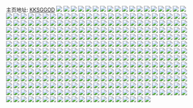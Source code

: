 主页地址: [KKSGGOD](https://weibo.com/u/6796190527) 
![](https://wx4.sinaimg.cn/mw2000/007pW7Cfly1h9pshxef6aj337k251kjo.jpg) 
![](https://wx4.sinaimg.cn/mw2000/007pW7Cfly1h9psi1p869j337k4tche4.jpg) 
![](https://wx4.sinaimg.cn/mw2000/007pW7Cfly1h9psi31qgyj337k2514qs.jpg) 
![](https://wx4.sinaimg.cn/mw2000/007pW7Cfly1h9pt131mwoj337k251x6t.jpg) 
![](https://wx4.sinaimg.cn/mw2000/007pW7Cfly1h9pt1bnfhwj34tc37kkjv.jpg) 
![](https://wx4.sinaimg.cn/mw2000/007pW7Cfly1h9pt1711r6j337k2514qu.jpg) 
![](https://wx4.sinaimg.cn/mw2000/007pW7Cfly1h9psmwyfapj337k251x6s.jpg) 
![](https://wx4.sinaimg.cn/mw2000/007pW7Cfly1h9psn3mn1gj337k251x6s.jpg) 
![](https://wx4.sinaimg.cn/mw2000/007pW7Cfly1h9psmrhqjjj337k251x6s.jpg) 
![](https://wx4.sinaimg.cn/mw2000/007pW7Cfly1h9pt2mx9laj34tc37kqvd.jpg) 
![](https://wx4.sinaimg.cn/mw2000/007pW7Cfly1h9pt2jnu1qj34tc37k7wp.jpg) 
![](https://wx4.sinaimg.cn/mw2000/007pW7Cfly1h9pt2qqo7cj34tc37knpl.jpg) 
![](https://wx4.sinaimg.cn/mw2000/007pW7Cfly1h9pt5d4o2fj337k4tcu16.jpg) 
![](https://wx4.sinaimg.cn/mw2000/007pW7Cfly1h9pt5f6t0xj337k2511l1.jpg) 
![](https://wx4.sinaimg.cn/mw2000/007pW7Cfly1h9pt5j4mptj34tc37ku16.jpg) 
![](https://wx4.sinaimg.cn/mw2000/007pW7Cfly1h9pt8tp6chj337k4tce8c.jpg) 
![](https://wx4.sinaimg.cn/mw2000/007pW7Cfly1h9pt8wj6jnj337k4tcb2k.jpg) 
![](https://wx4.sinaimg.cn/mw2000/007pW7Cfly1h9pt91gx89j337k251u10.jpg) 
![](https://wx4.sinaimg.cn/mw2000/007pW7Cfgy1h7vxcvuw66j32io1w0qv5.jpg) 
![](https://wx4.sinaimg.cn/mw2000/007pW7Cfgy1h7vxcy0qqcj32io1w0qv5.jpg) 
![](https://wx4.sinaimg.cn/mw2000/007pW7Cfgy1h7vxctuqndj32io1w0npd.jpg) 
![](https://wx4.sinaimg.cn/mw2000/007pW7Cfgy1h7vxczup4ej32io1w0npd.jpg) 
![](https://wx4.sinaimg.cn/mw2000/007pW7Cfly1h7uo5dg39jj32dc35su0x.jpg) 
![](https://wx4.sinaimg.cn/mw2000/007pW7Cfly1h7uo5dg39jj32dc35su0x.jpg) 
![](https://wx4.sinaimg.cn/mw2000/007pW7Cfly1h7uo59lx1ej32dc35shdu.jpg) 
![](https://wx4.sinaimg.cn/mw2000/007pW7Cfly1h7uo56aum2j31mo268hdt.jpg) 
![](https://wx4.sinaimg.cn/mw2000/007pW7Cfly1h7uo582g63j31mo268e81.jpg) 
![](https://wx4.sinaimg.cn/mw2000/007pW7Cfly1h7eiotszslj335s2dchdv.jpg) 
![](https://wx4.sinaimg.cn/mw2000/007pW7Cfly1h7eios84f4j337k2eou0x.jpg) 
![](https://wx4.sinaimg.cn/mw2000/007pW7Cfly1h7eli9uvcaj335s2dc1ky.jpg) 
![](https://wx4.sinaimg.cn/mw2000/007pW7Cfly1h7eionaj1pj335s2dcaj3.jpg) 
![](https://wx4.sinaimg.cn/mw2000/007pW7Cfly1h7eioqxaesj335s2dcdzn.jpg) 
![](https://wx4.sinaimg.cn/mw2000/007pW7Cfly1h7elg7k5fhj335s2dcb2a.jpg) 
![](https://wx4.sinaimg.cn/mw2000/007pW7Cfly1h7eiry422jj32c02c0wux.jpg) 
![](https://wx4.sinaimg.cn/mw2000/007pW7Cfly1h7eji48damj32c02c0qv6.jpg) 
![](https://wx4.sinaimg.cn/mw2000/007pW7Cfly1h7eiop4a2sj335s2dc1kx.jpg) 
![](https://wx4.sinaimg.cn/mw2000/007pW7Cfly1h7eiouwavoj337k2eojz2.jpg) 
![](https://wx4.sinaimg.cn/mw2000/007pW7Cfly1h7ej182svfj32eo37k441.jpg) 
![](https://wx4.sinaimg.cn/mw2000/007pW7Cfly1h7el4hjv13j32eo37kqfa.jpg) 
![](https://wx4.sinaimg.cn/mw2000/007pW7Cfly1h707xxfkg3j31mo268wlf.jpg) 
![](https://wx4.sinaimg.cn/mw2000/007pW7Cfly1h707xzmg6hj31mo268zsh.jpg) 
![](https://wx4.sinaimg.cn/mw2000/007pW7Cfly1h6wqi77cwyj337k4tc7wi.jpg) 
![](https://wx4.sinaimg.cn/mw2000/007pW7Cfly1h6wqi2avpej337k4tce82.jpg) 
![](https://wx4.sinaimg.cn/mw2000/007pW7Cfly1h6wqiffwi7j337k4tc1l7.jpg) 
![](https://wx4.sinaimg.cn/mw2000/007pW7Cfly1h6wqivzon2j337k4tcqv6.jpg) 
![](https://wx4.sinaimg.cn/mw2000/007pW7Cfly1h6wqj2afn3j337k4tcqv6.jpg) 
![](https://wx4.sinaimg.cn/mw2000/007pW7Cfly1h6wqj777ksj337k4tce8b.jpg) 
![](https://wx4.sinaimg.cn/mw2000/007pW7Cfly1h6wl6wovi8j34tc37kx6x.jpg) 
![](https://wx4.sinaimg.cn/mw2000/007pW7Cfly1h6wl7l941rj34tc37kkjt.jpg) 
![](https://wx4.sinaimg.cn/mw2000/007pW7Cfly1h6wl78vic2j34tc37ku15.jpg) 
![](https://wx4.sinaimg.cn/mw2000/007pW7Cfly1h6wl7xb0l5j34tc37kx6x.jpg) 
![](https://wx4.sinaimg.cn/mw2000/007pW7Cfly1h6wkv7hn8mj337k4tc1ky.jpg) 
![](https://wx4.sinaimg.cn/mw2000/007pW7Cfly1h6wkvnw6w3j337k4tckjm.jpg) 
![](https://wx4.sinaimg.cn/mw2000/007pW7Cfly1h6wktqvbrzj34tc37kqvd.jpg) 
![](https://wx4.sinaimg.cn/mw2000/007pW7Cfly1h6wks2j9yoj34tc37ke82.jpg) 
![](https://wx4.sinaimg.cn/mw2000/007pW7Cfly1h6wkrrcrg2j34tc37knpn.jpg) 
![](https://wx4.sinaimg.cn/mw2000/007pW7Cfly1h6wkyb0sdwj34tc37k1l8.jpg) 
![](https://wx4.sinaimg.cn/mw2000/007pW7Cfly1h6w1pq0incj32c0340x6s.jpg) 
![](https://wx4.sinaimg.cn/mw2000/007pW7Cfly1h6w1pr4q6ij32c03407lw.jpg) 
![](https://wx4.sinaimg.cn/mw2000/007pW7Cfly1h6w1ps4q44j32c03401ky.jpg) 
![](https://wx4.sinaimg.cn/mw2000/007pW7Cfly1h6w1rljr8rj335s2dcqv5.jpg) 
![](https://wx4.sinaimg.cn/mw2000/007pW7Cfly1h6w1rknmn0j335s2dcnpe.jpg) 
![](https://wx4.sinaimg.cn/mw2000/007pW7Cfly1h6w1sh9sb3j337k4tc4qy.jpg) 
![](https://wx4.sinaimg.cn/mw2000/007pW7Cfly1h6w1rc1w2gj34tc37kkjl.jpg) 
![](https://wx4.sinaimg.cn/mw2000/007pW7Cfly1h6w1rf893ij34tc37knpl.jpg) 
![](https://wx4.sinaimg.cn/mw2000/007pW7Cfly1h6w1rj6bcmj34tc37kx6p.jpg) 
![](https://wx4.sinaimg.cn/mw2000/007pW7Cfly1h6w1pw4sunj337k4tcnpm.jpg) 
![](https://wx4.sinaimg.cn/mw2000/007pW7Cfly1h6w1pzf7hxj337k4tc7wi.jpg) 
![](https://wx4.sinaimg.cn/mw2000/007pW7Cfly1h6w1q2okjbj34tc37kqvd.jpg) 
![](https://wx4.sinaimg.cn/mw2000/007pW7Cfly1h6w1q6lbaxj337k4tc7wr.jpg) 
![](https://wx4.sinaimg.cn/mw2000/007pW7Cfly1h6w1qa0iadj337k4tc1ky.jpg) 
![](https://wx4.sinaimg.cn/mw2000/007pW7Cfly1h6w1qdgsknj337k4tcnpm.jpg) 
![](https://wx4.sinaimg.cn/mw2000/007pW7Cfly1h6vi24iwcnj337k2eotig.jpg) 
![](https://wx4.sinaimg.cn/mw2000/007pW7Cfly1h6vi25ne9aj337k2eok27.jpg) 
![](https://wx4.sinaimg.cn/mw2000/007pW7Cfly1h6vi26pbf8j337k2eoajk.jpg) 
![](https://wx4.sinaimg.cn/mw2000/007pW7Cfly1h6va8kbn41j32dc35sb2a.jpg) 
![](https://wx4.sinaimg.cn/mw2000/007pW7Cfly1h6va8goaz9j31ba0zg43r.jpg) 
![](https://wx4.sinaimg.cn/mw2000/007pW7Cfly1h6va8nmzi8j32dc35sx6p.jpg) 
![](https://wx4.sinaimg.cn/mw2000/007pW7Cfly1h6va9t9ehtj32yd27su0y.jpg) 
![](https://wx4.sinaimg.cn/mw2000/007pW7Cfly1h6va9r3hzkj32272qxgpd.jpg) 
![](https://wx4.sinaimg.cn/mw2000/007pW7Cfly1h6va9y9bpdj33402c0npe.jpg) 
![](https://wx4.sinaimg.cn/mw2000/007pW7Cfly1h6va8yaa75j335s2dc7wk.jpg) 
![](https://wx4.sinaimg.cn/mw2000/007pW7Cfly1h6va9lqlhuj32dc35s4px.jpg) 
![](https://wx4.sinaimg.cn/mw2000/007pW7Cfly1h6va921emaj335s2dchdu.jpg) 
![](https://wx4.sinaimg.cn/mw2000/007pW7Cfly1h6va96z73dj335s2dc1kz.jpg) 
![](https://wx4.sinaimg.cn/mw2000/007pW7Cfly1h6va9g66gvj335s2dctq3.jpg) 
![](https://wx4.sinaimg.cn/mw2000/007pW7Cfly1h6va8s4heyj335s2dc1kx.jpg) 
![](https://wx4.sinaimg.cn/mw2000/007pW7Cfly1h6va9bzdutj335s2dc4qr.jpg) 
![](https://wx4.sinaimg.cn/mw2000/007pW7Cfly1h6va9q0rfqj335s2dc4e3.jpg) 
![](https://wx4.sinaimg.cn/mw2000/007pW7Cfly1h6vaa0xfrzj32c02c04qq.jpg) 
![](https://wx4.sinaimg.cn/mw2000/007pW7Cfly1h6v9250bizj337k4tcnpe.jpg) 
![](https://wx4.sinaimg.cn/mw2000/007pW7Cfly1h6v968lxusj337k4tc1l6.jpg) 
![](https://wx4.sinaimg.cn/mw2000/007pW7Cfly1h6v96hc89fj34er2xukjq.jpg) 
![](https://wx4.sinaimg.cn/mw2000/007pW7Cfly1h6v8xpwr9lj34tc37knpm.jpg) 
![](https://wx4.sinaimg.cn/mw2000/007pW7Cfly1h6v919c751j34tc37khdy.jpg) 
![](https://wx4.sinaimg.cn/mw2000/007pW7Cfly1h6v8xzby3yj34tc37knpl.jpg) 
![](https://wx4.sinaimg.cn/mw2000/007pW7Cfly1h6v92z6ia8j34tc37kkjm.jpg) 
![](https://wx4.sinaimg.cn/mw2000/007pW7Cfly1h6v8ylraphj34tc37knpe.jpg) 
![](https://wx4.sinaimg.cn/mw2000/007pW7Cfly1h6v91iudy9j34tc37k1cz.jpg) 
![](https://wx4.sinaimg.cn/mw2000/007pW7Cfly1h6v97a7miaj34tc37kx6p.jpg) 
![](https://wx4.sinaimg.cn/mw2000/007pW7Cfly1h6v91v75ihj34tc37khe5.jpg) 
![](https://wx4.sinaimg.cn/mw2000/007pW7Cfly1h6v9930791j34tc37kkjm.jpg) 
![](https://wx4.sinaimg.cn/mw2000/007pW7Cfly1h6uw3zazkxj33402c0u0z.jpg) 
![](https://wx4.sinaimg.cn/mw2000/007pW7Cfly1h6uw3d44k3j33402c0aws.jpg) 
![](https://wx4.sinaimg.cn/mw2000/007pW7Cfly1h6uw3moek4j33402c0kjn.jpg) 
![](https://wx4.sinaimg.cn/mw2000/007pW7Cfly1h6uw3qx02bj32c0340kjl.jpg) 
![](https://wx4.sinaimg.cn/mw2000/007pW7Cfly1h6uyacc4poj33k02f4te8.jpg) 
![](https://wx4.sinaimg.cn/mw2000/007pW7Cfly1h6uw3fwrc3j32c03401kz.jpg) 
![](https://wx4.sinaimg.cn/mw2000/007pW7Cfly1h6uyajathnj335s2dce83.jpg) 
![](https://wx4.sinaimg.cn/mw2000/007pW7Cfly1h6uw3jh2nmj32c0340qv5.jpg) 
![](https://wx4.sinaimg.cn/mw2000/007pW7Cfly1h6uyaogoyhj335s2dchdw.jpg) 
![](https://wx4.sinaimg.cn/mw2000/007pW7Cfly1h6q7aw81dsj31mo2687wh.jpg) 
![](https://wx4.sinaimg.cn/mw2000/007pW7Cfly1h6q7arxpsyj31mo2687wh.jpg) 
![](https://wx4.sinaimg.cn/mw2000/007pW7Cfly1h6q7axgszfj31mo268jvg.jpg) 
![](https://wx4.sinaimg.cn/mw2000/007pW7Cfly1h6q7aqlxtcj31mo2687wh.jpg) 
![](https://wx4.sinaimg.cn/mw2000/007pW7Cfly1h6q7at5o6xj31mo268gt0.jpg) 
![](https://wx4.sinaimg.cn/mw2000/007pW7Cfly1h6q7av0vb2j31mo268gpq.jpg) 
![](https://wx4.sinaimg.cn/mw2000/007pW7Cfly1h6q7b0yw3ej31mo268b29.jpg) 
![](https://wx4.sinaimg.cn/mw2000/007pW7Cfly1h6q7fjkmzpj31mo26842n.jpg) 
![](https://wx4.sinaimg.cn/mw2000/007pW7Cfly1h6q7jsqy5wj31mo268q6m.jpg) 
![](https://wx4.sinaimg.cn/mw2000/007pW7Cfly1h6p10ineyjj329i12qkjl.jpg) 
![](https://wx4.sinaimg.cn/mw2000/007pW7Cfly1h6b6f351vaj30w01u0adm.jpg) 
![](https://wx4.sinaimg.cn/mw2000/007pW7Cfly1h56n3kg636j34682u81kz.jpg) 
![](https://wx4.sinaimg.cn/mw2000/007pW7Cfly1h56rcs6z2nj30zk0gg42i.jpg) 
![](https://wx4.sinaimg.cn/mw2000/007pW7Cfly1h4gcwl9lhxj30u0183dmi.jpg) 
![](https://wx4.sinaimg.cn/mw2000/007pW7Cfly1h4gcwmepjej30u01830xj.jpg) 
![](https://wx4.sinaimg.cn/mw2000/007pW7Cfly1h4gcwlt7e3j30u01837ag.jpg) 
![](https://wx4.sinaimg.cn/mw2000/007pW7Cfly1h4gcwmsh59j31400u0jwk.jpg) 
![](https://wx4.sinaimg.cn/mw2000/007pW7Cfly1h4gcwkf7nvj30u0140dml.jpg) 
![](https://wx4.sinaimg.cn/mw2000/007pW7Cfly1h4gcwks8xsj30u01hcq7l.jpg) 
![](https://wx4.sinaimg.cn/mw2000/b10c1bc2ly1h3v1sczkqbj208c08c0ss.jpg) 
![](https://wx4.sinaimg.cn/mw2000/007pW7Cfly1h0wn6nxe7nj30w01u0guh.jpg) 
![](https://wx4.sinaimg.cn/mw2000/007pW7Cfly1gxv2eppzyyj30uk6iakjm.jpg) 
![](https://wx4.sinaimg.cn/mw2000/007pW7Cfly1gxv2ezsp46j30xc357e81.jpg) 
![](https://wx4.sinaimg.cn/mw2000/007pW7Cfly1gxv2el6ymtj30u015bdrw.jpg) 
![](https://wx4.sinaimg.cn/mw2000/007pW7Cfly1gwve12s2akj32c0340hdu.jpg) 
![](https://wx4.sinaimg.cn/mw2000/007pW7Cfly1gwve153mu5j30xc2mgnpd.jpg) 
![](https://wx4.sinaimg.cn/mw2000/007pW7Cfly1gwve1iyqffj30uk5nqqv6.jpg) 
![](https://wx4.sinaimg.cn/mw2000/007pW7Cfly1gwve0wo7gij30uk5nqb2a.jpg) 
![](https://wx4.sinaimg.cn/mw2000/007pW7Cfly1gwve1meq67j32c03404qq.jpg) 
![](https://wx4.sinaimg.cn/mw2000/007pW7Cfly1gwve1dlhelj30uk971hdw.jpg) 
![](https://wx4.sinaimg.cn/mw2000/007pW7Cfly1gwofkatsbxj31o0280b29.jpg) 
![](https://wx4.sinaimg.cn/mw2000/007pW7Cfly1gwofk9dugwj318g18g0ws.jpg) 
![](https://wx4.sinaimg.cn/mw2000/007pW7Cfly1gwofkcqh4uj32c0340b2a.jpg) 
![](https://wx4.sinaimg.cn/mw2000/007pW7Cfly1gvyy5bjt0oj32c03401ky.jpg) 
![](https://wx4.sinaimg.cn/mw2000/007pW7Cfly1gvyy5d9rwej32c03404qq.jpg) 
![](https://wx4.sinaimg.cn/mw2000/007pW7Cfly1gvyy5foia2j32c03404qq.jpg) 
![](https://wx4.sinaimg.cn/mw2000/007pW7Cfly1gvyy5hklytj31o0280hdt.jpg) 
![](https://wx4.sinaimg.cn/mw2000/007pW7Cfly1gvyy5ipoquj33402c0qv5.jpg) 
![](https://wx4.sinaimg.cn/mw2000/007pW7Cfly1gvyy5jyx32j31o02807wh.jpg) 
![](https://wx4.sinaimg.cn/mw2000/007pW7Cfly1gvyy5rfk8lj32c0340npd.jpg) 
![](https://wx4.sinaimg.cn/mw2000/007pW7Cfly1gvyy5kyh87j32c0340kjm.jpg) 
![](https://wx4.sinaimg.cn/mw2000/007pW7Cfly1gvyy5m90pzj33402c0e82.jpg) 
![](https://wx4.sinaimg.cn/mw2000/007pW7Cfly1gvyy5o4hr0j33402c0npe.jpg) 
![](https://wx4.sinaimg.cn/mw2000/007pW7Cfly1gvyy5pynzuj32c0340qv6.jpg) 
![](https://wx4.sinaimg.cn/mw2000/007pW7Cfly1gvyy5vtsd3j32c03404qs.jpg) 
![](https://wx4.sinaimg.cn/mw2000/007pW7Cfly1gvyy5zqwaaj32c0340u0z.jpg) 
![](https://wx4.sinaimg.cn/mw2000/007pW7Cfly1gvyy59qs0uj33402c0hdv.jpg) 
![](https://wx4.sinaimg.cn/mw2000/007pW7Cfly1gvyy61mu0kj32c03401kz.jpg) 
![](https://wx4.sinaimg.cn/mw2000/007pW7Cfly1gvyy63s5wnj32c0340e82.jpg) 
![](https://wx4.sinaimg.cn/mw2000/007pW7Cfly1gvyy5txc61j32c0340hdu.jpg) 
![](https://wx4.sinaimg.cn/mw2000/007pW7Cfly1gvyy65873rj32c03404qr.jpg) 
![](https://wx4.sinaimg.cn/mw2000/007pW7Cfly1gvr0cr74mtj61sc2dshdt02.jpg) 
![](https://wx4.sinaimg.cn/mw2000/007pW7Cfly1gvr0clqi2yj61sc2dsqv502.jpg) 
![](https://wx4.sinaimg.cn/mw2000/007pW7Cfly1gvqwydv9rvj61o0280b2902.jpg) 
![](https://wx4.sinaimg.cn/mw2000/007pW7Cfly1gvqwyf71ijj61o02807wh02.jpg) 
![](https://wx4.sinaimg.cn/mw2000/007pW7Cfly1gvqs7vly2sj63402c0x6q02.jpg) 
![](https://wx4.sinaimg.cn/mw2000/007pW7Cfly1gvqs8076hlj63402c0npd02.jpg) 
![](https://wx4.sinaimg.cn/mw2000/007pW7Cfly1gvqs8920m3j62c0340u0y02.jpg) 
![](https://wx4.sinaimg.cn/mw2000/007pW7Cfly1gvqs9jyn6xj63402c0b2b02.jpg) 
![](https://wx4.sinaimg.cn/mw2000/007pW7Cfly1gvqs8kb7b3j31o02yox6q.jpg) 
![](https://wx4.sinaimg.cn/mw2000/007pW7Cfly1gvqs94mn31j33402c0b2a.jpg) 
![](https://wx4.sinaimg.cn/mw2000/007pW7Cfly1gvqs9a65k9j61o0280qv502.jpg) 
![](https://wx4.sinaimg.cn/mw2000/007pW7Cfly1gvqs8y1lykj62c03401kz02.jpg) 
![](https://wx4.sinaimg.cn/mw2000/007pW7Cfly1gvqs9dktdoj61o02801ky02.jpg) 
![](https://wx4.sinaimg.cn/mw2000/007pW7Cfly1gv3n3glxrlj62c03401ky02.jpg) 
![](https://wx4.sinaimg.cn/mw2000/007pW7Cfly1gv3n3ef4zoj63402c0b2a02.jpg) 
![](https://wx4.sinaimg.cn/mw2000/007pW7Cfly1gv3n3iinc8j63402c0b2a02.jpg) 
![](https://wx4.sinaimg.cn/mw2000/007pW7Cfly1gv3n3kz7l8j62c0340npe02.jpg) 
![](https://wx4.sinaimg.cn/mw2000/007pW7Cfly1gv3n3mtw7pj62c0340u0x02.jpg) 
![](https://wx4.sinaimg.cn/mw2000/007pW7Cfly1gv3n3oz20qj33402c0e81.jpg) 
![](https://wx4.sinaimg.cn/mw2000/007pW7Cfly1gv3n2iwgbcj63402c0e8202.jpg) 
![](https://wx4.sinaimg.cn/mw2000/007pW7Cfly1gv3n2ldq5qj33402c0npe.jpg) 
![](https://wx4.sinaimg.cn/mw2000/007pW7Cfly1gv3n2a0b6nj63402c0qv602.jpg) 
![](https://wx4.sinaimg.cn/mw2000/007pW7Cfly1gv3n2dg7noj63402c0npd02.jpg) 
![](https://wx4.sinaimg.cn/mw2000/007pW7Cfly1gv3n2or959j63402c04qq02.jpg) 
![](https://wx4.sinaimg.cn/mw2000/007pW7Cfly1gv3n2shoctj63402c0b2b02.jpg) 
![](https://wx4.sinaimg.cn/mw2000/007pW7Cfly1gv3n2vo6woj63402c04qr02.jpg) 
![](https://wx4.sinaimg.cn/mw2000/007pW7Cfly1gv3n2zqu1gj33402c0kjn.jpg) 
![](https://wx4.sinaimg.cn/mw2000/007pW7Cfly1gv3n33n4djj63402c0npf02.jpg) 
![](https://wx4.sinaimg.cn/mw2000/007pW7Cfly1gv3n37aqpmj63402c01kz02.jpg) 
![](https://wx4.sinaimg.cn/mw2000/007pW7Cfly1gv3n3br8fjj33402c0hdv.jpg) 
![](https://wx4.sinaimg.cn/mw2000/007pW7Cfly1gv3n2gg5ekj63402c04qq02.jpg) 
![](https://wx4.sinaimg.cn/mw2000/007pW7Cfgy1gupusyra8wj63402c0x6r02.jpg) 
![](https://wx4.sinaimg.cn/mw2000/007pW7Cfgy1gupusvavj5j63402c0u1102.jpg) 
![](https://wx4.sinaimg.cn/mw2000/007pW7Cfgy1gupusraxpej622o340b2b02.jpg) 
![](https://wx4.sinaimg.cn/mw2000/007pW7Cfgy1gupuszwpcij62c02c07wh02.jpg) 
![](https://wx4.sinaimg.cn/mw2000/007pW7Cfgy1guomcnj1s0j60uo0n0woe02.jpg) 
![](https://wx4.sinaimg.cn/mw2000/007pW7Cfgy1guomcjmqovj62c0340x6p02.jpg) 
![](https://wx4.sinaimg.cn/mw2000/007pW7Cfgy1guomcgzeihj63402c0b2c02.jpg) 
![](https://wx4.sinaimg.cn/mw2000/007pW7Cfgy1guombx4us6j63402c0x6q02.jpg) 
![](https://wx4.sinaimg.cn/mw2000/007pW7Cfgy1guombsdhb1j63402c0b2c02.jpg) 
![](https://wx4.sinaimg.cn/mw2000/007pW7Cfgy1guomcs6ak7j63402c0nph02.jpg) 
![](https://wx4.sinaimg.cn/mw2000/007pW7Cfgy1guomcmwx5bj63402c04qq02.jpg) 
![](https://wx4.sinaimg.cn/mw2000/007pW7Cfgy1guomc0tmc3j62c03407wi02.jpg) 
![](https://wx4.sinaimg.cn/mw2000/007pW7Cfgy1guomc7dysrj62c03401ky02.jpg) 
![](https://wx4.sinaimg.cn/mw2000/007pW7Cfly1guhrq84pesj30u01hcdx0.jpg) 
![](https://wx4.sinaimg.cn/mw2000/007pW7Cfly1guhrq5pqpej60mi0u0jyn02.jpg) 
![](https://wx4.sinaimg.cn/mw2000/007pW7Cfly1gtq2trqtk1j62c0341qv502.jpg) 
![](https://wx4.sinaimg.cn/mw2000/007pW7Cfly1gtq2u0u73nj62d1340b2902.jpg) 
![](https://wx4.sinaimg.cn/mw2000/007pW7Cfly1gtq2ttfvzqj62c03404qq02.jpg) 
![](https://wx4.sinaimg.cn/mw2000/007pW7Cfly1gtq3pl3frej63403401l102.jpg) 
![](https://wx4.sinaimg.cn/mw2000/007pW7Cfly1gtq2u2nzq7j63402c07nm02.jpg) 
![](https://wx4.sinaimg.cn/mw2000/007pW7Cfly1gtq45m9hphj60xc4vqe8302.jpg) 
![](https://wx4.sinaimg.cn/mw2000/007pW7Cfly1gtagrwfw3gj32c0340x6q.jpg) 
![](https://wx4.sinaimg.cn/mw2000/007pW7Cfly1gtagry3sfuj33402c0hdu.jpg) 
![](https://wx4.sinaimg.cn/mw2000/007pW7Cfly1gt1tjkazouj31o02804qp.jpg) 
![](https://wx4.sinaimg.cn/mw2000/007pW7Cfly1gt1tjkuif6j31o02807wh.jpg) 
![](https://wx4.sinaimg.cn/mw2000/007pW7Cfly1gt1tjloat8j31o0280hcd.jpg) 
![](https://wx4.sinaimg.cn/mw2000/007pW7Cfly1gt1tjnmklaj61o02807uw02.jpg) 
![](https://wx4.sinaimg.cn/mw2000/007pW7Cfly1gt1tjo3cdtj31o0280b29.jpg) 
![](https://wx4.sinaimg.cn/mw2000/007pW7Cfly1gt1tjmpiplj31o0280x6p.jpg) 
![](https://wx4.sinaimg.cn/mw2000/007pW7Cfly1gt1tl3x4l8j31o0280b29.jpg) 
![](https://wx4.sinaimg.cn/mw2000/007pW7Cfly1gt1tl3f007j32801o0e81.jpg) 
![](https://wx4.sinaimg.cn/mw2000/007pW7Cfly1gt1tjoz5gvj31o0280ki0.jpg) 
![](https://wx4.sinaimg.cn/mw2000/007pW7Cfly1gt1tjr2w7qj31o0280b29.jpg) 
![](https://wx4.sinaimg.cn/mw2000/007pW7Cfly1gt1tjjuy7oj31o02801kx.jpg) 
![](https://wx4.sinaimg.cn/mw2000/007pW7Cfly1gt1tnaj8tbj31o02801kx.jpg) 
![](https://wx4.sinaimg.cn/mw2000/007pW7Cfly1gt1tp12a6kj61o0280kjl02.jpg) 
![](https://wx4.sinaimg.cn/mw2000/007pW7Cfly1gt1tozx7s7j31o02801kx.jpg) 
![](https://wx4.sinaimg.cn/mw2000/007pW7Cfly1gt1tp0g2p2j31o02807wh.jpg) 
![](https://wx4.sinaimg.cn/mw2000/007pW7Cfly1gstqf94wxxj31o02807wh.jpg) 
![](https://wx4.sinaimg.cn/mw2000/007pW7Cfly1gstqqt2s70j33402c0qv7.jpg) 
![](https://wx4.sinaimg.cn/mw2000/007pW7Cfly1gstqkdgkvsj31o02807wh.jpg) 
![](https://wx4.sinaimg.cn/mw2000/007pW7Cfly1gstqfb3iefj31o0280npd.jpg) 
![](https://wx4.sinaimg.cn/mw2000/007pW7Cfly1gstqpu99ipj33402c0x6q.jpg) 
![](https://wx4.sinaimg.cn/mw2000/007pW7Cfly1gstqs52disj31o0280e81.jpg) 
![](https://wx4.sinaimg.cn/mw2000/007pW7Cfly1gstqqw5h93j33402c0kjo.jpg) 
![](https://wx4.sinaimg.cn/mw2000/007pW7Cfly1gstqr1vpyqj32c0340hdv.jpg) 
![](https://wx4.sinaimg.cn/mw2000/007pW7Cfly1gstqr01zkhj63402c0hdv02.jpg) 
![](https://wx4.sinaimg.cn/mw2000/007pW7Cfly1gstqr35r65j33402c0e82.jpg) 
![](https://wx4.sinaimg.cn/mw2000/007pW7Cfly1gstqu3ymo4j33402bzu0y.jpg) 
![](https://wx4.sinaimg.cn/mw2000/007pW7Cfly1gstqu5udiej33402c0kjm.jpg) 
![](https://wx4.sinaimg.cn/mw2000/007pW7Cfly1gsnyp3epwpj62c0340e8102.jpg) 
![](https://wx4.sinaimg.cn/mw2000/007pW7Cfly1gsnyp4zzn6j32c0340e81.jpg) 
![](https://wx4.sinaimg.cn/mw2000/007pW7Cfly1gsd1rhep4nj30sr0n0dj7.jpg) 
![](https://wx4.sinaimg.cn/mw2000/007pW7Cfly1gsd1rgncepj31o0280e82.jpg) 
![](https://wx4.sinaimg.cn/mw2000/007pW7Cfly1grsoghy7ymj30jv13kn18.jpg) 
![](https://wx4.sinaimg.cn/mw2000/007pW7Cfly1grkgioyvxqj30m80m8wgj.jpg) 
![](https://wx4.sinaimg.cn/mw2000/007pW7Cfly1grkgip7pxgj30j60j63zq.jpg) 
![](https://wx4.sinaimg.cn/mw2000/007pW7Cfly1grkb9n7zsmj330n29hqva.jpg) 
![](https://wx4.sinaimg.cn/mw2000/007pW7Cfly1grhoepbewpj32c03407wj.jpg) 
![](https://wx4.sinaimg.cn/mw2000/007pW7Cfly1grhoeryflyj62c03404qr02.jpg) 
![](https://wx4.sinaimg.cn/mw2000/007pW7Cfly1grhoetyv1tj32c03401kz.jpg) 
![](https://wx4.sinaimg.cn/mw2000/007pW7Cfly1grhoevrzqtj32c03407wj.jpg) 
![](https://wx4.sinaimg.cn/mw2000/007pW7Cfly1grhof2so69j32c0340hdu.jpg) 
![](https://wx4.sinaimg.cn/mw2000/007pW7Cfly1grhoempho8j32c0340kjm.jpg) 
![](https://wx4.sinaimg.cn/mw2000/007pW7Cfly1grhnadx084j62c0340qv702.jpg) 
![](https://wx4.sinaimg.cn/mw2000/007pW7Cfly1grhnab6loyj32c0340hdv.jpg) 
![](https://wx4.sinaimg.cn/mw2000/007pW7Cfly1grhnagzmfnj32c0340x6r.jpg) 
![](https://wx4.sinaimg.cn/mw2000/007pW7Cfly1grhnaj75tgj32c0340u0z.jpg) 
![](https://wx4.sinaimg.cn/mw2000/007pW7Cfly1grhnalc0bzj32c03404qs.jpg) 
![](https://wx4.sinaimg.cn/mw2000/007pW7Cfly1grhnanc4uuj33402c0u0y.jpg) 
![](https://wx4.sinaimg.cn/mw2000/007pW7Cfly1grhnaolz0gj30n00uowr9.jpg) 
![](https://wx4.sinaimg.cn/mw2000/007pW7Cfly1grhnaqoawej33402c0b2b.jpg) 
![](https://wx4.sinaimg.cn/mw2000/007pW7Cfly1grho2wda4qj31z82myu0y.jpg) 
![](https://wx4.sinaimg.cn/mw2000/007pW7Cfly1grho2sbi2xj32152pjx6q.jpg) 
![](https://wx4.sinaimg.cn/mw2000/007pW7Cfly1grho2uj0j8j32c03404qr.jpg) 
![](https://wx4.sinaimg.cn/mw2000/007pW7Cfly1grgj417md7j30dw0lw0tz.jpg) 
![](https://wx4.sinaimg.cn/mw2000/007pW7Cfly1grd3xkueaij31o01o0dxu.jpg) 
![](https://wx4.sinaimg.cn/mw2000/007pW7Cfly1grd3xlpa0nj31o01o0h5k.jpg) 
![](https://wx4.sinaimg.cn/mw2000/007pW7Cfly1grd3xmkxjgj31o01o07p2.jpg) 
![](https://wx4.sinaimg.cn/mw2000/007pW7Cfly1grd3xjyq55j31o01o01kx.jpg) 
![](https://wx4.sinaimg.cn/mw2000/007pW7Cfly1grd3xngdwdj31o01o0dtl.jpg) 
![](https://wx4.sinaimg.cn/mw2000/007pW7Cfly1grd3xo7q4ij31o01o0k7k.jpg) 
![](https://wx4.sinaimg.cn/mw2000/007pW7Cfly1grartsalx5j32bc1qi4qp.jpg) 
![](https://wx4.sinaimg.cn/mw2000/007pW7Cfly1gr0ll5g53fj30dw0nbgn8.jpg) 
![](https://wx4.sinaimg.cn/mw2000/007pW7Cfly1gqu8f95cxwj33402c0e81.jpg) 
![](https://wx4.sinaimg.cn/mw2000/007pW7Cfly1gqu8fbpzd5j33402c0u0x.jpg) 
![](https://wx4.sinaimg.cn/mw2000/007pW7Cfly1gqu8fedhkgj33402c04qp.jpg) 
![](https://wx4.sinaimg.cn/mw2000/007pW7Cfly1gqp6i6zyvgj33402c04qp.jpg) 
![](https://wx4.sinaimg.cn/mw2000/007pW7Cfly1gq1nr9ty1qj31h30tv7wi.jpg) 
![](https://wx4.sinaimg.cn/mw2000/007pW7Cfly1gpn3e5kksgj30s70u0wiu.jpg) 
![](https://wx4.sinaimg.cn/mw2000/007pW7Cfly1gp8n6s97ouj33402c07wh.jpg) 
![](https://wx4.sinaimg.cn/mw2000/007pW7Cfly1gp8n73aidfj33402c0npd.jpg) 
![](https://wx4.sinaimg.cn/mw2000/007pW7Cfly1gp8n7n59f8j32c0340e82.jpg) 
![](https://wx4.sinaimg.cn/mw2000/007pW7Cfly1gp8n5zjso5j33402c0kjl.jpg) 
![](https://wx4.sinaimg.cn/mw2000/007pW7Cfly1gp8n9r29ckj33402c0npe.jpg) 
![](https://wx4.sinaimg.cn/mw2000/007pW7Cfly1gp8na3eoa8j33402c07wh.jpg) 
![](https://wx4.sinaimg.cn/mw2000/007pW7Cfly1gp8naiwtpyj33402c0hdt.jpg) 
![](https://wx4.sinaimg.cn/mw2000/007pW7Cfly1gp8nazzl2oj33402c0e81.jpg) 
![](https://wx4.sinaimg.cn/mw2000/007pW7Cfly1gp8nb9sgzij33402c01kx.jpg) 
![](https://wx4.sinaimg.cn/mw2000/007pW7Cfly1gp8nbrpi2pj33402c0u0x.jpg) 
![](https://wx4.sinaimg.cn/mw2000/007pW7Cfly1gp8ncf5gxyj33402c0x6p.jpg) 
![](https://wx4.sinaimg.cn/mw2000/007pW7Cfly1gp8n92hptwj33402c01kx.jpg) 
![](https://wx4.sinaimg.cn/mw2000/007pW7Cfly1gp7riwj1r7j33402c0e81.jpg) 
![](https://wx4.sinaimg.cn/mw2000/007pW7Cfly1gp7riywgaaj33402c0qv5.jpg) 
![](https://wx4.sinaimg.cn/mw2000/007pW7Cfly1gp7rj1dsfuj33402c0npd.jpg) 
![](https://wx4.sinaimg.cn/mw2000/007pW7Cfly1gp6zgm4hp2j33402c01bw.jpg) 
![](https://wx4.sinaimg.cn/mw2000/007pW7Cfly1gp6zgwvvwij33402c0e7n.jpg) 
![](https://wx4.sinaimg.cn/mw2000/007pW7Cfly1gp6zh3z00lj33402c01iu.jpg) 
![](https://wx4.sinaimg.cn/mw2000/007pW7Cfly1gp6zhalvf9j33402c0h4i.jpg) 
![](https://wx4.sinaimg.cn/mw2000/007pW7Cfly1gp6zhgii9ij33402c0ngt.jpg) 
![](https://wx4.sinaimg.cn/mw2000/007pW7Cfly1gp6zgdhny9j33402c0195.jpg) 
![](https://wx4.sinaimg.cn/mw2000/007pW7Cfly1gp6zhmfgv6j33402c0dwd.jpg) 
![](https://wx4.sinaimg.cn/mw2000/007pW7Cfly1gp6zhsdfsnj33402c04hc.jpg) 
![](https://wx4.sinaimg.cn/mw2000/007pW7Cfly1gp6zhzuwlzj33402c0wsn.jpg) 
![](https://wx4.sinaimg.cn/mw2000/007pW7Cfly1gp5pmithmsj30n01dskjm.jpg) 
![](https://wx4.sinaimg.cn/mw2000/007pW7Cfly1gp5pmeap94j30n01dse82.jpg) 
![](https://wx4.sinaimg.cn/mw2000/007pW7Cfly1goysl24j9mj31o0280hdt.jpg) 
![](https://wx4.sinaimg.cn/mw2000/007pW7Cfly1goysl3hwqdj31o0280npd.jpg) 
![](https://wx4.sinaimg.cn/mw2000/007pW7Cfly1goyshw2eetj31o0280u0x.jpg) 
![](https://wx4.sinaimg.cn/mw2000/007pW7Cfly1goysl02w60j31o0280x6p.jpg) 
![](https://wx4.sinaimg.cn/mw2000/007pW7Cfgy1gofblgu20zj33402c0e81.jpg) 
![](https://wx4.sinaimg.cn/mw2000/007pW7Cfly1goeumo5uotj30mz09uac2.jpg) 
![](https://wx4.sinaimg.cn/mw2000/007pW7Cfly1go3lmr62zyj33402c07wh.jpg) 
![](https://wx4.sinaimg.cn/mw2000/007pW7Cfly1go3lmpewlij32c0340npd.jpg) 
![](https://wx4.sinaimg.cn/mw2000/007pW7Cfly1gnwtuwr8wej32c03401kx.jpg) 
![](https://wx4.sinaimg.cn/mw2000/007pW7Cfly1gno9f9p601j30n01dsn2r.jpg) 
![](https://wx4.sinaimg.cn/mw2000/007pW7Cfly1gnaqb3zh8uj30zk0xgnc2.jpg) 
![](https://wx4.sinaimg.cn/mw2000/007pW7Cfly1gmwlyes597j33402c0x2a.jpg) 
![](https://wx4.sinaimg.cn/mw2000/007pW7Cfly1gmwlybh248j33402c0hdt.jpg) 
![](https://wx4.sinaimg.cn/mw2000/007pW7Cfly1gkx0gnava7j31410m91kx.jpg) 
![](https://wx4.sinaimg.cn/mw2000/007pW7Cfly1gjexv3f2v0j30rs264e1z.jpg) 
![](https://wx4.sinaimg.cn/mw2000/007pW7Cfly1gjds6zqi9tj339c4cgnpd.jpg) 
![](https://wx4.sinaimg.cn/mw2000/007pW7Cfly1gj7wb1tafhj30rs0trtd7.jpg) 
![](https://wx4.sinaimg.cn/mw2000/007pW7Cfgy1gaob6qj2xbj32c02c0e82.jpg) 
![](https://wx4.sinaimg.cn/mw2000/007pW7Cfgy1gajxpz31tlj31400u0wqg.jpg) 
![](https://wx4.sinaimg.cn/mw2000/007pW7Cfgy1gajxpzjy8rj31400u0tkt.jpg) 
![](https://wx4.sinaimg.cn/mw2000/007pW7Cfgy1gajxpzz7c2j30u0140qd6.jpg) 
![](https://wx4.sinaimg.cn/mw2000/007pW7Cfgy1gajxq0d6cwj30u0140n7f.jpg) 
![](https://wx4.sinaimg.cn/mw2000/007pW7Cfgy1gajxq0twbjj31400u0nba.jpg) 
![](https://wx4.sinaimg.cn/mw2000/007pW7Cfgy1gajxq17f3yj31400u0ant.jpg) 
![](https://wx4.sinaimg.cn/mw2000/007pW7Cfgy1gajxq2aim5j31400u0aid.jpg) 
![](https://wx4.sinaimg.cn/mw2000/007pW7Cfgy1gajxq1kie2j31400u0wli.jpg) 
![](https://wx4.sinaimg.cn/mw2000/007pW7Cfgy1gajxpymhsoj31400u0agy.jpg) 
![](https://wx4.sinaimg.cn/mw2000/007pW7Cfgy1gajxq1w4mgj31400u0dn6.jpg) 
![](https://wx4.sinaimg.cn/mw2000/007pW7Cfgy1gajx6cnsqkj32c02c04qq.jpg) 
